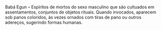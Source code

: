 
Babá Egun – Espíritos de mortos do sexo masculino que são cultuados em assentamentos, conjuntos de objetos rituais. Quando invocados, aparecem sob panos coloridos, às vezes ornados com tiras de pano ou outros adereços, sugerindo formas humanas.